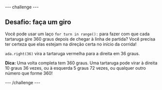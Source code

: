 \--- challenge \---

## Desafio: faça um giro

Você pode usar um laço `for turn in range():` para fazer com que cada tartaruga gire 360 graus depois de chegar à linha de partida? Você precisa ter certeza que elas estejam na direção certa no início da corrida!

`ada.right(36)` vira a tartaruga vermelha para a direita em 36 graus.

**Dica:** Uma volta completa tem 360 ​​graus. Uma tartaruga pode virar à direita 10 graus 36 vezes, ou à esquerda 5 graus 72 vezes, ou qualquer outro número que forme 360!

\--- /challenge \---